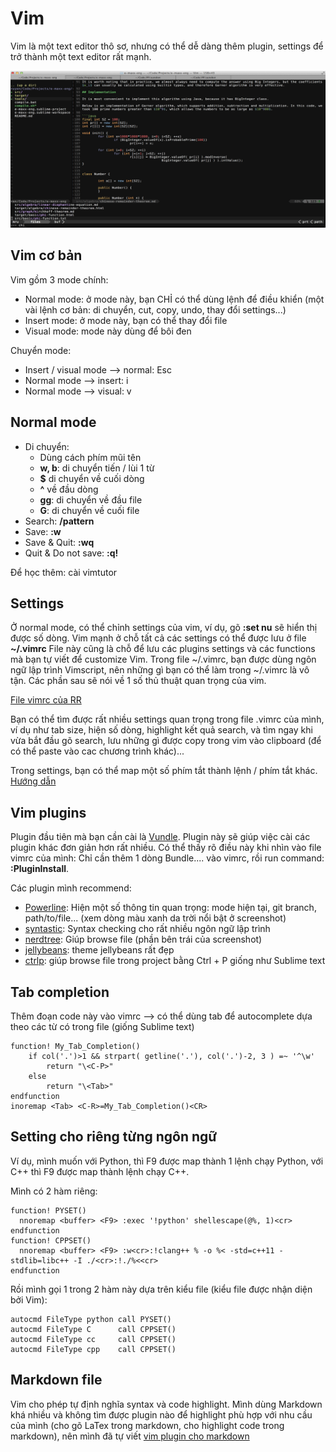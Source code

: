 # Vim

Vim là một text editor thô sơ, nhưng có thể dễ dàng thêm plugin, settings để trở thành một text editor rất mạnh.

<img src="./../../assets/img/vim/screenshot.png" alt="Vim screenshot" width="566px" height="251px" />

## Vim cơ bản

Vim gồm 3 mode chính:

* Normal mode: ở mode này, bạn CHỈ có thể dùng lệnh để điều khiển (một vài lệnh cơ bản: di chuyển, cut, copy, undo, thay đổi settings...)
* Insert mode: ở mode này, bạn có thể thay đổi file
* Visual mode: mode này dùng để bôi đen

Chuyển mode:
* Insert / visual mode --> normal: Esc
* Normal mode --> insert: i
* Normal mode --> visual: v

## Normal mode
* Di chuyển:
    - Dùng cách phím mũi tên
    - __w, b__: di chuyển tiến / lùi 1 từ
    - __$__ di chuyển về cuối dòng
    - __^__ về đầu dòng
    - __gg__: di chuyển về đầu file
    - __G__: di chuyển về cuối file
* Search: __/pattern__
* Save: __:w__
* Save & Quit: __:wq__
* Quit & Do not save: __:q!__

Để học thêm: cài vimtutor

## Settings

Ở normal mode, có thể chỉnh settings của vim, ví dụ, gõ __:set nu__ sẽ hiển thị được số dòng.
Vim mạnh ở chỗ tất cả các settings có thể được lưu ở file __~/.vimrc__
File này cũng là chỗ để lưu các plugins settings và các functions mà bạn tự viết để customize Vim. Trong file ~/.vimrc, bạn được dùng ngôn ngữ lập trình Vimscript, nên những gì bạn có thể làm trong ~/.vimrc là vô tận. Các phần sau sẽ nói về 1 số thủ thuật quan trọng của vim.

[File vimrc của RR](https://github.com/ngthanhtrung23/dot_files/blob/master/vimrc)

Bạn có thể tìm được rất nhiều settings quan trọng trong file .vimrc của mình, ví dụ như tab size, hiện số dòng, highlight kết quả search, và tìm ngay khi vừa bắt đầu gõ search, lưu những gì được copy trong vim vào clipboard (để có thể paste vào cac chương trình khác)...

Trong settings, bạn có thể map một số phím tắt thành lệnh / phím tắt khác. [Hướng dẫn](http://vim.wikia.com/wiki/Mapping_keys_in_Vim_-_Tutorial_(Part_1))

## Vim plugins

Plugin đầu tiên mà bạn cần cài là [Vundle](https://github.com/gmarik/Vundle.vim). Plugin này sẽ giúp việc cài các plugin khác đơn giản hơn rất nhiều. Có thể thấy rõ điều này khi nhìn vào file vimrc của mình: Chỉ cần thêm 1 dòng Bundle.... vào vimrc, rồi run command: __:PluginInstall__.

Các plugin mình recommend:
* [Powerline](https://github.com/Lokaltog/powerline): Hiện một số thông tin quan trọng: mode hiện tại, git branch, path/to/file... (xem dòng màu xanh da trời nổi bật ở screenshot)
* [syntastic](https://github.com/scrooloose/syntastic): Syntax checking cho rất nhiều ngôn ngữ lập trình
* [nerdtree](https://github.com/scrooloose/nerdtree): Giúp browse file (phần bên trái của screenshot)
* [jellybeans](https://github.com/nanotech/jellybeans.vim): theme jellybeans rất đẹp
* [ctrlp](https://github.com/kien/ctrlp.vim): giúp browse file trong project bằng Ctrl + P giống như Sublime text

## Tab completion
Thêm đoạn code này vào vimrc --> có thể dùng tab để autocomplete dựa theo các từ có trong file (giống Sublime text)
```vim
function! My_Tab_Completion()
    if col('.')>1 && strpart( getline('.'), col('.')-2, 3 ) =~ '^\w'
        return "\<C-P>"
    else
        return "\<Tab>"
endfunction
inoremap <Tab> <C-R>=My_Tab_Completion()<CR>
```

## Setting cho riêng từng ngôn ngữ

Ví dụ, mình muốn với Python, thì F9 được map thành 1 lệnh chạy Python, với C++ thì F9 được map thành lệnh chạy C++.

Mình có 2 hàm riêng:
```vim
function! PYSET()
  nnoremap <buffer> <F9> :exec '!python' shellescape(@%, 1)<cr>
endfunction
function! CPPSET()
  nnoremap <buffer> <F9> :w<cr>:!clang++ % -o %< -std=c++11 -stdlib=libc++ -I ./<cr>:!./%<<cr>
endfunction
```

Rồi mình gọi 1 trong 2 hàm này dựa trên kiểu file (kiểu file được nhận diện bởi Vim):

```vim
autocmd FileType python call PYSET()
autocmd FileType C      call CPPSET()
autocmd FileType cc     call CPPSET()
autocmd FileType cpp    call CPPSET()
```

## Markdown file

Vim cho phép tự định nghĩa syntax và code highlight. Mình dùng Markdown khá nhiều và không tìm được plugin nào để highlight phù hợp với nhu cầu của mình (cho gõ LaTex trong markdown, cho highlight code trong markdown), nên mình đã tự viết [vim plugin cho markdown](https://github.com/ngthanhtrung23/vim-markdown)


